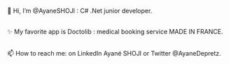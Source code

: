 👋 Hi, I’m @AyaneSHOJI : C# .Net junior developer.</br>
</br>

✨ My favorite app is Doctolib : medical booking service MADE IN FRANCE.</br>
</br>
    
📫 How to reach me: on LinkedIn Ayané SHOJI or Twitter @AyaneDepretz.</br>
</br>

<!---
AyaneSHOJI/AyaneSHOJI is a ✨ special ✨ repository because its `README.md` (this file) appears on your GitHub profile.
You can click the Preview link to take a look at your changes.
--->

